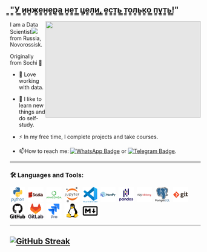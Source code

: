 ͇"͇У͇ ͇и͇н͇ж͇е͇н͇е͇р͇а͇ ͇н͇е͇т͇ ͇ц͇е͇л͇и͇,͇ ͇е͇с͇т͇ь͇ ͇т͇о͇л͇ь͇к͇о͇ ͇п͇у͇т͇ь͇!͇"
----------------
<img style="display: block;-webkit-user-select: none;margin: auto;background-color: hsl(0, 0%, 90%);" src="https://steamuserimages-a.akamaihd.net/ugc/1788485010715423616/083027AEA08645D61EC08F224D794DC5A4899AD8/?imw=512&amp;amp;imh=289&amp;amp;ima=fit&amp;amp;impolicy=Letterbox&amp;amp;imcolor=%23000000&amp;amp;letterbox=true;" align="right" width="410" height="255" >

   I am a Data Scientist<img src="https://media.giphy.com/media/WUlplcMpOCEmTGBtBW/giphy.gif" width="30"> from Russia, Novorossisk. 

Originally from Sochi 🌴

- :telescope: Love working with data.

- :seedling: I like to learn new things and do self-study.

- :zap: In my free time, I complete projects and take courses.
  
- :mailbox:How to reach me: [![WhatsApp Badge](https://img.shields.io/badge/WhatsApp-brightgreen?style=flat&logo=whatsapp&logoColor=white)](https://wa.me/89282746812) or [![Telegram Badge](https://img.shields.io/badge/-Telegram-blue?style=flat&logo=Telegram&logoColor=white)](https://t.me/Boton6355/)</a>.
</p>
   
-----------

### :hammer_and_wrench: Languages and Tools:
<div>
  <img src="https://github.com/devicons/devicon/blob/master/icons/python/python-original-wordmark.svg" title="Python" width="40" height="40"/>&nbsp;
  <img src="https://github.com/devicons/devicon/blob/master/icons/scala/scala-original-wordmark.svg" title="Scala" alt="Scala" width="40" height="40"/>&nbsp;
  <img src="https://github.com/devicons/devicon/blob/master/icons/anaconda/anaconda-original-wordmark.svg" title="Anaconda" width="40" height="40"/>&nbsp;
  <img src="https://github.com/devicons/devicon/blob/master/icons/jupyter/jupyter-original-wordmark.svg" title="Jupyter" width="40" height="40"/>&nbsp;
  <img src="https://github.com/devicons/devicon/blob/master/icons/vscode/vscode-original-wordmark.svg" title="VSCode" width="40" height="40"/>&nbsp;
  <img src="https://github.com/devicons/devicon/blob/master/icons/numpy/numpy-original-wordmark.svg" title="NumPy" width="40" height="40"/>&nbsp;
  <img src="https://github.com/devicons/devicon/blob/master/icons/pandas/pandas-original-wordmark.svg" title="Pandas" alt="Pandas" width="40" height="40"/>&nbsp;
  <img src="https://github.com/devicons/devicon/blob/master/icons/sqlalchemy/sqlalchemy-original-wordmark.svg" title="SQLAlchemy" alt="SQLAlchemy" width="40" height="40"/>&nbsp;
  <img src="https://github.com/devicons/devicon/blob/master/icons/postgresql/postgresql-original-wordmark.svg" title="PostgreSQL" alt="PostgreSQL" width="40" height="40"/>&nbsp;
  <img src="https://github.com/devicons/devicon/blob/master/icons/git/git-original-wordmark.svg" title="Git" width="40" height="40"/>&nbsp;
  <img src="https://github.com/devicons/devicon/blob/master/icons/github/github-original-wordmark.svg" title="GitHub" width="40" height="40"/>&nbsp;
  <img src="https://github.com/devicons/devicon/blob/master/icons/gitlab/gitlab-original-wordmark.svg" title="GitLab" width="40" height="40"/>&nbsp;
  <img src="https://github.com/devicons/devicon/blob/master/icons/jira/jira-original-wordmark.svg" title="Jira" alt="Jira" width="40" height="40"/>&nbsp;
  <img src="https://github.com/devicons/devicon/blob/master/icons/linux/linux-original.svg" title="Linux" width="40" height="40"/>&nbsp;
  <img src="https://github.com/devicons/devicon/blob/master/icons/markdown/markdown-original.svg" title="Markdown" width="40" height="40"/>&nbsp;
</div>

-------------
[![GitHub Streak](https://streak-stats.demolab.com?user=Khristo&theme=dark&border_radius=4.6)](https://git.io/streak-stats)
-------------


